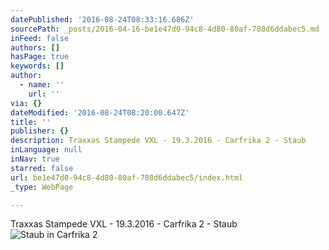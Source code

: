 ```yaml
---
datePublished: '2016-08-24T08:33:16.686Z'
sourcePath: _posts/2016-04-16-be1e47d0-94c8-4d80-80af-708d6ddabec5.md
inFeed: false
authors: []
hasPage: true
keywords: []
author:
  - name: ''
    url: ''
via: {}
dateModified: '2016-08-24T08:20:00.647Z'
title: ''
publisher: {}
description: Traxxas Stampede VXL - 19.3.2016 - Carfrika 2 - Staub
inLanguage: null
inNav: true
starred: false
url: be1e47d0-94c8-4d80-80af-708d6ddabec5/index.html
_type: WebPage

---
```

Traxxas Stampede VXL - 19.3.2016 - Carfrika 2 - Staub
![Staub in Carfrika 2](https://s3-us-west-2.amazonaws.com/the-grid-img/p/75ca10a341bed3884f0ff9c94461cb7da2b1683d.jpg)